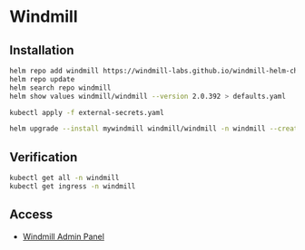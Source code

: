 # Windmill

## Installation

```bash
helm repo add windmill https://windmill-labs.github.io/windmill-helm-charts/
helm repo update
helm search repo windmill
helm show values windmill/windmill --version 2.0.392 > defaults.yaml

kubectl apply -f external-secrets.yaml

helm upgrade --install mywindmill windmill/windmill -n windmill --create-namespace --values values.yaml
```

## Verification

```bash
kubectl get all -n windmill
kubectl get ingress -n windmill
```

## Access

- [Windmill Admin Panel](https://windmill.6degrees.com.sa/)

